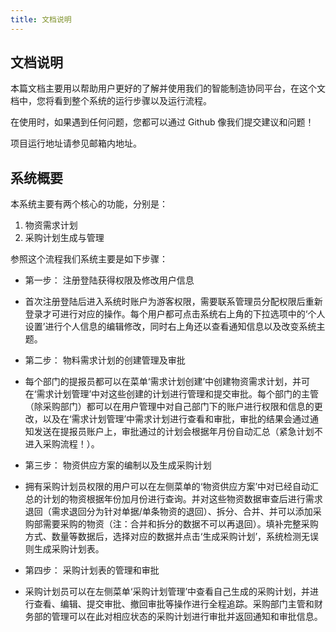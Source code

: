 ```yaml
---
title: 文档说明
---
```


## 文档说明

本篇文档主要用以帮助用户更好的了解并使用我们的智能制造协同平台，在这个文档中，您将看到整个系统的运行步骤以及运行流程。

在使用时，如果遇到任何问题，您都可以通过 Github 像我们提交建议和问题！

项目运行地址请参见邮箱内地址。

## 系统概要

本系统主要有两个核心的功能，分别是：

1. 物资需求计划
2. 采购计划生成与管理

参照这个流程我们系统主要是如下步骤：

- 第一步： 注册登陆获得权限及修改用户信息
- 首次注册登陆后进入系统时账户为游客权限，需要联系管理员分配权限后重新登录才可进行对应的操作。每个用户都可点击系统右上角的下拉选项中的‘个人设置’进行个人信息的编辑修改，同时右上角还以查看通知信息以及改变系统主题。


- 第二步： 物料需求计划的创建管理及审批
- 每个部门的提报员都可以在菜单‘需求计划创建’中创建物资需求计划，并可在‘需求计划管理’中对这些创建的计划进行管理和提交审批。每个部门的主管（除采购部门）都可以在用户管理中对自己部门下的账户进行权限和信息的更改，以及在‘需求计划管理’中需求计划进行查看和审批，审批的结果会通过通知发送在提报员账户上，审批通过的计划会根据年月份自动汇总（紧急计划不进入采购流程！）。


- 第三步： 物资供应方案的编制以及生成采购计划
- 拥有采购计划员权限的用户可以在左侧菜单的‘物资供应方案’中对已经自动汇总的计划的物资根据年份加月份进行查询。并对这些物资数据审查后进行需求退回（需求退回分为针对单据/单条物资的退回）、拆分、合并、并可以添加采购部需要采购的物资（注：合并和拆分的数据不可以再退回）。填补完整采购方式、数量等数据后，选择对应的数据并点击‘生成采购计划’，系统检测无误则生成采购计划表。


- 第四步： 采购计划表的管理和审批
- 采购计划员可以在左侧菜单‘采购计划管理’中查看自己生成的采购计划，并进行查看、编辑、提交审批、撤回审批等操作进行全程追踪。采购部门主管和财务部的管理可以在此对相应状态的采购计划进行审批并返回通知和审批信息。

